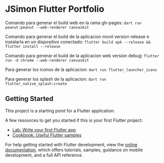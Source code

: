 # JSimon Flutter Portfolio

Comando para generar el build web en la rama gh-pages:
```dart run peanut:peanut --web-renderer canvaskit```

Comando para generar el build de la aplicacion movil version release e instalarla en un dispositivo conectado:
```flutter build apk --release && flutter install --release```

Comando para generar el build de la aplicacion web version debug:
```flutter run -d chrome --web-renderer canvaskit```

Para generar los iconos de la aplicacion:
```dart run flutter_launcher_icons```

Para generar los splash de la aplicacion:
```dart run flutter_native_splash:create```

## Getting Started

This project is a starting point for a Flutter application.

A few resources to get you started if this is your first Flutter project:

- [Lab: Write your first Flutter app](https://docs.flutter.dev/get-started/codelab)
- [Cookbook: Useful Flutter samples](https://docs.flutter.dev/cookbook)

For help getting started with Flutter development, view the
[online documentation](https://docs.flutter.dev/), which offers tutorials,
samples, guidance on mobile development, and a full API reference.
